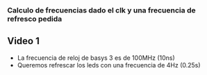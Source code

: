 ### Calculo de frecuencias dado el clk y una frecuencia de refresco pedida

## Video 1

- La frecuencia de reloj de basys 3 es de 100MHz (10ns)
- Queremos refrescar los leds con una frecuencia de 4Hz (0.25s)
